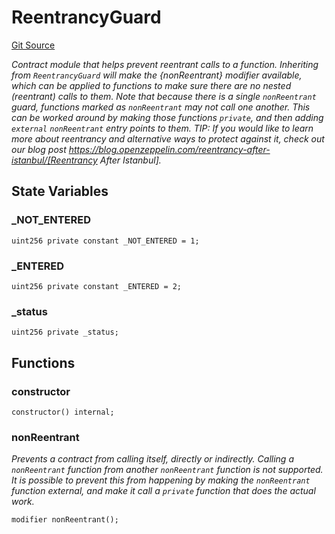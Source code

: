 # ReentrancyGuard
[Git Source](https://github.com/larrythecucumber321/protocol/blob/77d337b8595ba96d069ded321419b36a61984170/contracts/plugins/assets/aave/ReentrancyGuard.sol)

*Contract module that helps prevent reentrant calls to a function.
Inheriting from `ReentrancyGuard` will make the {nonReentrant} modifier
available, which can be applied to functions to make sure there are no nested
(reentrant) calls to them.
Note that because there is a single `nonReentrant` guard, functions marked as
`nonReentrant` may not call one another. This can be worked around by making
those functions `private`, and then adding `external` `nonReentrant` entry
points to them.
TIP: If you would like to learn more about reentrancy and alternative ways
to protect against it, check out our blog post
https://blog.openzeppelin.com/reentrancy-after-istanbul/[Reentrancy After Istanbul].*


## State Variables
### _NOT_ENTERED

```solidity
uint256 private constant _NOT_ENTERED = 1;
```


### _ENTERED

```solidity
uint256 private constant _ENTERED = 2;
```


### _status

```solidity
uint256 private _status;
```


## Functions
### constructor


```solidity
constructor() internal;
```

### nonReentrant

*Prevents a contract from calling itself, directly or indirectly.
Calling a `nonReentrant` function from another `nonReentrant`
function is not supported. It is possible to prevent this from happening
by making the `nonReentrant` function external, and make it call a
`private` function that does the actual work.*


```solidity
modifier nonReentrant();
```

